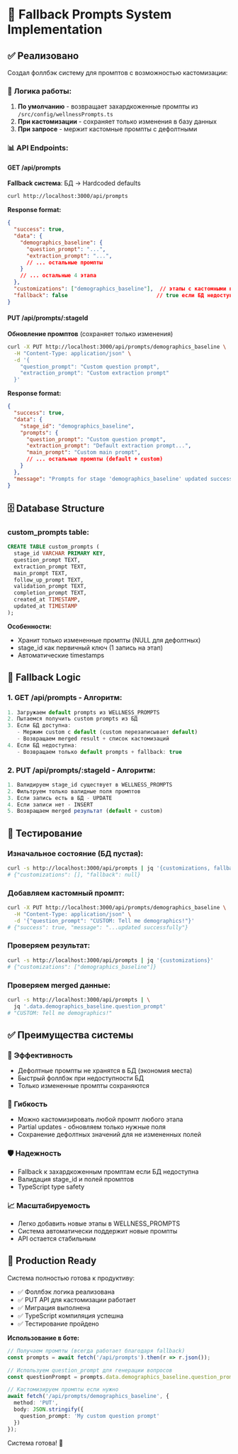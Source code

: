 # 🔄 Fallback Prompts System Implementation

## ✅ Реализовано

Создал фоллбэк систему для промптов с возможностью кастомизации:

### 🎯 **Логика работы:**
1. **По умолчанию** - возвращает захардкоженные промпты из `/src/config/wellnessPrompts.ts`
2. **При кастомизации** - сохраняет только изменения в базу данных
3. **При запросе** - мержит кастомные промпты с дефолтными

### 📊 **API Endpoints:**

#### GET /api/prompts
**Fallback система**: БД → Hardcoded defaults

```bash
curl http://localhost:3000/api/prompts
```

**Response format:**
```json
{
  "success": true,
  "data": {
    "demographics_baseline": {
      "question_prompt": "...",
      "extraction_prompt": "...",
      // ... остальные промпты
    }
    // ... остальные 4 этапа
  },
  "customizations": ["demographics_baseline"],  // этапы с кастомными промптами
  "fallback": false                            // true если БД недоступна
}
```

#### PUT /api/prompts/:stageId  
**Обновление промптов** (сохраняет только изменения)

```bash
curl -X PUT http://localhost:3000/api/prompts/demographics_baseline \
  -H "Content-Type: application/json" \
  -d '{
    "question_prompt": "Custom question prompt",
    "extraction_prompt": "Custom extraction prompt"
  }'
```

**Response format:**
```json
{
  "success": true,
  "data": {
    "stage_id": "demographics_baseline",
    "prompts": {
      "question_prompt": "Custom question prompt",
      "extraction_prompt": "Default extraction prompt...",
      "main_prompt": "Custom main prompt",
      // ... остальные промпты (default + custom)
    }
  },
  "message": "Prompts for stage 'demographics_baseline' updated successfully"
}
```

## 🗄️ **Database Structure**

### custom_prompts table:
```sql
CREATE TABLE custom_prompts (
  stage_id VARCHAR PRIMARY KEY,
  question_prompt TEXT,
  extraction_prompt TEXT, 
  main_prompt TEXT,
  follow_up_prompt TEXT,
  validation_prompt TEXT,
  completion_prompt TEXT,
  created_at TIMESTAMP,
  updated_at TIMESTAMP
);
```

**Особенности:**
- Хранит только измененные промпты (NULL для дефолтных)
- stage_id как первичный ключ (1 запись на этап)
- Автоматические timestamps

## 🔧 **Fallback Logic**

### 1. GET /api/prompts - Алгоритм:
```typescript
1. Загружаем default prompts из WELLNESS_PROMPTS
2. Пытаемся получить custom prompts из БД
3. Если БД доступна:
   - Мержим custom с default (custom перезаписывает default)
   - Возвращаем merged result + список кастомизаций
4. Если БД недоступна:
   - Возвращаем только default prompts + fallback: true
```

### 2. PUT /api/prompts/:stageId - Алгоритм:
```typescript
1. Валидируем stage_id существует в WELLNESS_PROMPTS
2. Фильтруем только валидные поля промптов
3. Если запись есть в БД - UPDATE
4. Если записи нет - INSERT
5. Возвращаем merged результат (default + custom)
```

## 🧪 **Тестирование**

### Изначальное состояние (БД пустая):
```bash
curl -s http://localhost:3000/api/prompts | jq '{customizations, fallback}'
# {"customizations": [], "fallback": null}
```

### Добавляем кастомный промпт:
```bash
curl -X PUT http://localhost:3000/api/prompts/demographics_baseline \
  -H "Content-Type: application/json" \
  -d '{"question_prompt": "CUSTOM: Tell me demographics!"}'
# {"success": true, "message": "...updated successfully"}
```

### Проверяем результат:
```bash
curl -s http://localhost:3000/api/prompts | jq '{customizations}'
# {"customizations": ["demographics_baseline"]}
```

### Проверяем merged данные:
```bash
curl -s http://localhost:3000/api/prompts | \
  jq '.data.demographics_baseline.question_prompt'
# "CUSTOM: Tell me demographics!"
```

## ✅ **Преимущества системы**

### 🎯 **Эффективность**
- Дефолтные промпты не хранятся в БД (экономия места)
- Быстрый фоллбэк при недоступности БД
- Только измененные промпты сохраняются

### 🔧 **Гибкость**
- Можно кастомизировать любой промпт любого этапа
- Partial updates - обновляем только нужные поля
- Сохранение дефолтных значений для не измененных полей

### 🛡️ **Надежность**
- Fallback к захардкоженным промптам если БД недоступна
- Валидация stage_id и полей промптов
- TypeScript type safety

### 📈 **Масштабируемость**
- Легко добавить новые этапы в WELLNESS_PROMPTS
- Система автоматически поддержит новые промпты
- API остается стабильным

## 🚀 **Production Ready**

Система полностью готова к продуктиву:
- ✅ Фоллбэк логика реализована
- ✅ PUT API для кастомизации работает
- ✅ Миграция выполнена
- ✅ TypeScript компиляция успешна
- ✅ Тестирование пройдено

**Использование в боте:**
```typescript
// Получаем промпты (всегда работает благодаря fallback)
const prompts = await fetch('/api/prompts').then(r => r.json());

// Используем question_prompt для генерации вопросов
const questionPrompt = prompts.data.demographics_baseline.question_prompt;

// Кастомизируем промпты если нужно
await fetch('/api/prompts/demographics_baseline', {
  method: 'PUT',
  body: JSON.stringify({
    question_prompt: 'My custom question prompt'
  })
});
```

Система готова! 🎉
